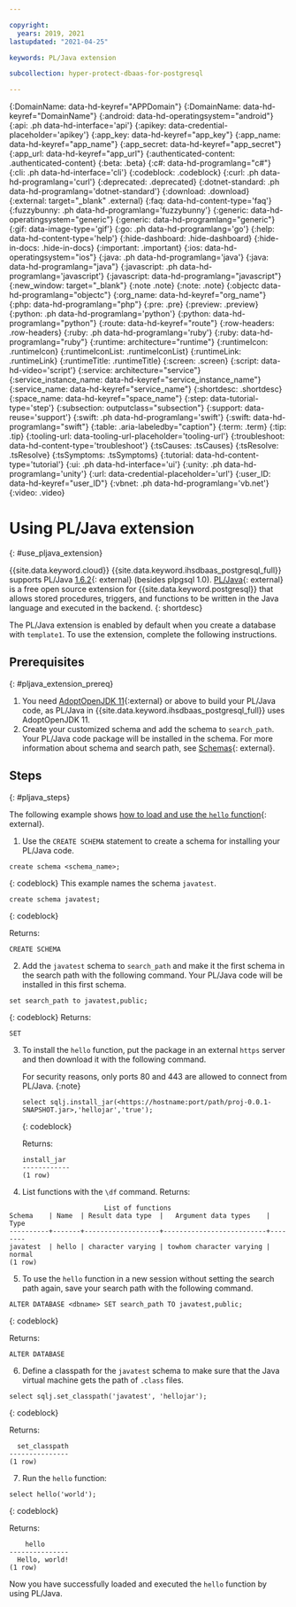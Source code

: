 ```yaml
---

copyright:
  years: 2019, 2021
lastupdated: "2021-04-25"

keywords: PL/Java extension

subcollection: hyper-protect-dbaas-for-postgresql

---
```


{:DomainName: data-hd-keyref="APPDomain"}
{:DomainName: data-hd-keyref="DomainName"}
{:android: data-hd-operatingsystem="android"}
{:api: .ph data-hd-interface='api'}
{:apikey: data-credential-placeholder='apikey'}
{:app_key: data-hd-keyref="app_key"}
{:app_name: data-hd-keyref="app_name"}
{:app_secret: data-hd-keyref="app_secret"}
{:app_url: data-hd-keyref="app_url"}
{:authenticated-content: .authenticated-content}
{:beta: .beta}
{:c#: data-hd-programlang="c#"}
{:cli: .ph data-hd-interface='cli'}
{:codeblock: .codeblock}
{:curl: .ph data-hd-programlang='curl'}
{:deprecated: .deprecated}
{:dotnet-standard: .ph data-hd-programlang='dotnet-standard'}
{:download: .download}
{:external: target="_blank" .external}
{:faq: data-hd-content-type='faq'}
{:fuzzybunny: .ph data-hd-programlang='fuzzybunny'}
{:generic: data-hd-operatingsystem="generic"}
{:generic: data-hd-programlang="generic"}
{:gif: data-image-type='gif'}
{:go: .ph data-hd-programlang='go'}
{:help: data-hd-content-type='help'}
{:hide-dashboard: .hide-dashboard}
{:hide-in-docs: .hide-in-docs}
{:important: .important}
{:ios: data-hd-operatingsystem="ios"}
{:java: .ph data-hd-programlang='java'}
{:java: data-hd-programlang="java"}
{:javascript: .ph data-hd-programlang='javascript'}
{:javascript: data-hd-programlang="javascript"}
{:new_window: target="_blank"}
{:note .note}
{:note: .note}
{:objectc data-hd-programlang="objectc"}
{:org_name: data-hd-keyref="org_name"}
{:php: data-hd-programlang="php"}
{:pre: .pre}
{:preview: .preview}
{:python: .ph data-hd-programlang='python'}
{:python: data-hd-programlang="python"}
{:route: data-hd-keyref="route"}
{:row-headers: .row-headers}
{:ruby: .ph data-hd-programlang='ruby'}
{:ruby: data-hd-programlang="ruby"}
{:runtime: architecture="runtime"}
{:runtimeIcon: .runtimeIcon}
{:runtimeIconList: .runtimeIconList}
{:runtimeLink: .runtimeLink}
{:runtimeTitle: .runtimeTitle}
{:screen: .screen}
{:script: data-hd-video='script'}
{:service: architecture="service"}
{:service_instance_name: data-hd-keyref="service_instance_name"}
{:service_name: data-hd-keyref="service_name"}
{:shortdesc: .shortdesc}
{:space_name: data-hd-keyref="space_name"}
{:step: data-tutorial-type='step'}
{:subsection: outputclass="subsection"}
{:support: data-reuse='support'}
{:swift: .ph data-hd-programlang='swift'}
{:swift: data-hd-programlang="swift"}
{:table: .aria-labeledby="caption"}
{:term: .term}
{:tip: .tip}
{:tooling-url: data-tooling-url-placeholder='tooling-url'}
{:troubleshoot: data-hd-content-type='troubleshoot'}
{:tsCauses: .tsCauses}
{:tsResolve: .tsResolve}
{:tsSymptoms: .tsSymptoms}
{:tutorial: data-hd-content-type='tutorial'}
{:ui: .ph data-hd-interface='ui'}
{:unity: .ph data-hd-programlang='unity'}
{:url: data-credential-placeholder='url'}
{:user_ID: data-hd-keyref="user_ID"}
{:vbnet: .ph data-hd-programlang='vb.net'}
{:video: .video}


# Using PL/Java extension
{: #use_pljava_extension}

{{site.data.keyword.cloud}} {{site.data.keyword.ihsdbaas_postgresql_full}} supports PL/Java [1.6.2](https://github.com/tada/pljava/releases){: external} (besides plpgsql 1.0). [PL/Java](https://tada.github.io/pljava/){: external} is a free open source extension for {{site.data.keyword.postgresql}} that allows stored procedures, triggers, and functions to be written in the Java language and executed in the backend.
{: shortdesc}

The PL/Java extension is enabled by default when you create a database with `template1`. To use the extension, complete the following instructions.

## Prerequisites
{: #pljava_extension_prereq}

1. You need [AdoptOpenJDK 11](https://github.com/AdoptOpenJDK/openjdk11-binaries/releases/){:external} or above to build your PL/Java code, as PL/Java in {{site.data.keyword.ihsdbaas_postgresql_full}} uses AdoptOpenJDK 11.
2. Create your customized schema and add the schema to `search_path`. Your PL/Java code package will be installed in the schema. For more information about schema and search path, see [Schemas](https://www.postgresql.org/docs/10/ddl-schemas.html){: external}.

## Steps
{: #pljava_steps}

The following example shows [how to load and use the `hello` function](https://tada.github.io/pljava/use/hello.html){: external}.

1. Use the `CREATE SCHEMA` statement to create a schema for installing your PL/Java code.
  ```
  create schema <schema_name>;
  ```
  {: codeblock}
  This example names the schema `javatest`.
  ```
  create schema javatest;
  ```
  {: codeblock}

  Returns:
  ```
  CREATE SCHEMA
  ```

2. Add the `javatest` schema to `search_path` and make it the first schema in the search path with the following command. Your PL/Java code will be installed in this first schema.
  ```
  set search_path to javatest,public;
  ```
  {: codeblock}
  Returns:
  ```
  SET
  ```

3. To install the `hello` function, put the package in an external `https` server and then download it with the following command.

    For security reasons, only ports 80 and 443 are allowed to connect from PL/Java.
   {:note}
    ```
    select sqlj.install_jar(<https://hostname:port/path/proj-0.0.1-SNAPSHOT.jar>,'hellojar','true');
    ```
    {: codeblock}

    Returns:
    ```
    install_jar
    ------------
    (1 row)
    ```

4. List functions with the `\df` command.
  Returns:
  ```
                          List of functions
  Schema    | Name  | Result data type  |   Argument data types    |  Type  
  ----------+-------+-------------------+--------------------------+--------
  javatest  | hello | character varying | towhom character varying | normal
  (1 row)
  ```

5. To use the `hello` function in a new session without setting the search path again, save your search path with the following command.
  ```
  ALTER DATABASE <dbname> SET search_path TO javatest,public;
  ```
  {: codeblock}

  Returns:
  ```
  ALTER DATABASE
  ```

6. Define a classpath for the `javatest` schema to make sure that the Java virtual machine gets the path of `.class` files.
  ```
  select sqlj.set_classpath('javatest', 'hellojar');
  ```
  {: codeblock}

  Returns:
  ```
    set_classpath
  ---------------
  (1 row)
  ```

7. Run the `hello` function:
  ```
  select hello('world');
  ```
  {: codeblock}

  Returns:
  ```
      hello
  ---------------
    Hello, world!
  (1 row)
  ```

Now you have successfully loaded and executed the `hello` function by using PL/Java.
